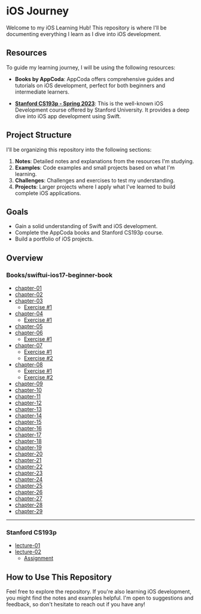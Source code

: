 # iOS Journey

Welcome to my iOS Learning Hub! This repository is where I'll be documenting everything I learn as I dive into iOS development.

## Resources

To guide my learning journey, I will be using the following resources:

- **Books by AppCoda**: AppCoda offers comprehensive guides and tutorials on iOS development, perfect for both beginners and intermediate learners.
  
- **[Stanford CS193p - Spring 2023](https://cs193p.sites.stanford.edu/2023)**: This is the well-known iOS Development course offered by Stanford University. It provides a deep dive into iOS app development using Swift.

## Project Structure

I'll be organizing this repository into the following sections:

1. **Notes**: Detailed notes and explanations from the resources I'm studying.
2. **Examples**: Code examples and small projects based on what I'm learning.
3. **Challenges**: Challenges and exercises to test my understanding.
4. **Projects**: Larger projects where I apply what I've learned to build complete iOS applications.

## Goals

- Gain a solid understanding of Swift and iOS development.
- Complete the AppCoda books and Stanford CS193p course.
- Build a portfolio of iOS projects.


## Overview

### Books/swiftui-ios17-beginner-book

- [chapter-01](./Books/swiftui-ios17-beginner-book/chapter-01/README.md)
- [chapter-02](./Books/swiftui-ios17-beginner-book/chapter-02/README.md)
- [chapter-03](./Books/swiftui-ios17-beginner-book/chapter-03/README.md)
  - [Exercise #1](./Books/swiftui-ios17-beginner-book/chapter-03/Guess%20These%20Movie/README.md) 
- [chapter-04](./Books/swiftui-ios17-beginner-book/chapter-04/README.md)
  - [Exercise #1](./Books/swiftui-ios17-beginner-book/chapter-04/Exercise-chapter-04/README.md)   
- [chapter-05](./Books/swiftui-ios17-beginner-book/chapter-05/README.md)
- [chapter-06](./Books/swiftui-ios17-beginner-book/chapter-06/README.md)
  - [Exercise #1](./Books/swiftui-ios17-beginner-book/chapter-06/Exercise-chapter-06/README.md) 
- [chapter-07](./Books/swiftui-ios17-beginner-book/chapter-07/README.md)
  - [Exercise #1](./Books/swiftui-ios17-beginner-book/chapter-07/Exercise%20%231/README.md)
  - [Exercise #2](./Books/swiftui-ios17-beginner-book/chapter-07/Exercise%20%232/README.md) 
- [chapter-08](./Books/swiftui-ios17-beginner-book/chapter-08/README.md)
  - [Exercise #1](./Books/swiftui-ios17-beginner-book/chapter-08/Exercise%20%231/README.md)
  - [Exercise #2](./Books/swiftui-ios17-beginner-book/chapter-08/Exercise%20%232/README.md) 
- [chapter-09](./Books/swiftui-ios17-beginner-book/chapter-09/README.md)
- [chapter-10](./Books/swiftui-ios17-beginner-book/chapter-10/README.md)
- [chapter-11](./Books/swiftui-ios17-beginner-book/chapter-11/README.md)
- [chapter-12](./Books/swiftui-ios17-beginner-book/chapter-12/README.md)
- [chapter-13](./Books/swiftui-ios17-beginner-book/chapter-12/README.md)
- [chapter-14](./Books/swiftui-ios17-beginner-book/chapter-14/README.md)
- [chapter-15](./Books/swiftui-ios17-beginner-book/chapter-15/README.md)
- [chapter-16](./Books/swiftui-ios17-beginner-book/chapter-16/README.md)
- [chapter-17](./Books/swiftui-ios17-beginner-book/chapter-17/README.md)
- [chapter-18](./Books/swiftui-ios17-beginner-book/chapter-18/README.md)
- [chapter-19](./Books/swiftui-ios17-beginner-book/chapter-19/README.md)
- [chapter-20](./Books/swiftui-ios17-beginner-book/chapter-20/README.md)
- [chapter-21](./Books/swiftui-ios17-beginner-book/chapter-21/README.md)
- [chapter-22](./Books/swiftui-ios17-beginner-book/chapter-22/README.md)
- [chapter-23](./Books/swiftui-ios17-beginner-book/chapter-23/README.md)
- [chapter-24](./Books/swiftui-ios17-beginner-book/chapter-24/README.md)
- [chapter-25](./Books/swiftui-ios17-beginner-book/chapter-25/README.md)
- [chapter-26](./Books/swiftui-ios17-beginner-book/chapter-26/README.md)
- [chapter-27](./Books/swiftui-ios17-beginner-book/chapter-27/README.md)
- [chapter-28](./Books/swiftui-ios17-beginner-book/chapter-28/README.md)
- [chapter-29](./Books/swiftui-ios17-beginner-book/chapter-29/README.md)

---
### Stanford CS193p
- [lecture-01](./Stanford%20CS193p/lecture-01.README.md)
- [lecture-02](./Stanford%20CS193p/lecture-02.README.md)
  - [Assignment](./Stanford%20CS193p/lecture-02/Assignment.README.md)



## How to Use This Repository

Feel free to explore the repository. If you're also learning iOS development, you might find the notes and examples helpful. I'm open to suggestions and feedback, so don't hesitate to reach out if you have any!
